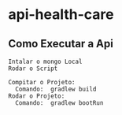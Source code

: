# api-health-care

## Como Executar a Api
    Intalar o mongo Local
    Rodar o Script 
    
    Compitar o Projeto:
      Comando:  gradlew build
    Rodar o Projeto:
      Comando:  gradlew bootRun
    
